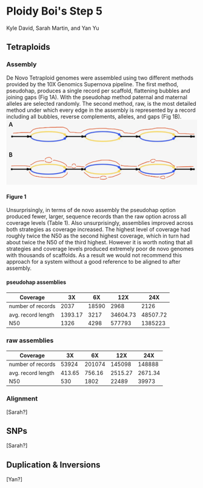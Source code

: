 # Ploidy Boi's Step 5

Kyle David, Sarah Martin, and Yan Yu

## Tetraploids
### Assembly 
De Novo Tetraploid genomes were assembled using two different methods provided by the 10X Genomics Supernova pipeline. The first method, pseudohap, produces a single record per scaffold, flattening bubbles and joining gaps (Fig 1A). With the pseudohap method paternal and maternal alleles are selected randomly. The second method, raw, is the most detailed method under which every edge in the assembly is represented by a record including all bubbles, reverse complements, alleles, and gaps (Fig 1B).
![Figure 1](figures/step5/Fig1.png)
#### Figure 1
Unsurprisingly, in terms of de novo assembly the pseudohap option produced fewer, larger, sequence records than the raw option across all coverage levels (Table 1). Also unsurprisingly, assemblies improved across both strategies as coverage increased. The highest level of coverage had roughly twice the N50 as the second highest coverage, which in turn had about twice the N50 of the third highest. However it is worth noting that all strategies and coverage levels produced extremely poor de novo genomes with thousands of scaffolds. As a result we would not recommend this approach for a system without a good reference to be aligned to after assembly.
#### pseudohap assemblies
 Coverage| 3X  | 6X  | 12X  | 24X 
--- | --- | --- | --- | ---
number of records | 2037 | 18590 | 2968 | 2126  
avg. record length | 1393.17 | 3217| 34604.73 | 48507.72 
N50 | 1326 | 4298 | 577793 | 1385223
### raw assemblies
 Coverage| 3X  | 6X  | 12X  | 24X 
--- | --- | --- | --- | ---
number of records | 53924 | 201074 | 145098 | 148888  
avg. record length | 413.65 | 756.16| 2515.27 | 2671.34
N50 | 530 | 1802 | 22489 | 39973

### Alignment
[Sarah?]

## SNPs
[Sarah?]

## Duplication & Inversions
[Yan?]